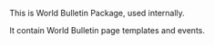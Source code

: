 This is World Bulletin Package, used internally.

It contain World Bulletin page templates and events.